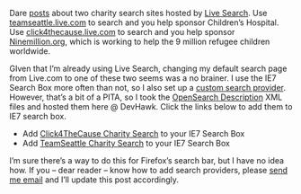Dare
[posts](http://www.25hoursaday.com/weblog/PermaLink.aspx?guid=4bf96ba0-1229-4349-ab2b-fb9552da5794)
about two charity search sites hosted by [Live
Search](http://blogs.msdn.com/livesearch/archive/2007/01/22/use-live-search-and-we-ll-donate-to-team-seattle-and-ninemillion-org.aspx).
Use
[teamseattle.live.com](http://teamseattle.live.com/Search/Charity/TeamSeattle/Default.aspx) to
search and you help sponsor Children’s Hospital. Use
[click4thecause.live.com](http://click4thecause.live.com/) to search and
you help sponsor [Ninemillion.org](http://ninemillion.org/), which is
working to help the 9 million refugee children worldwide.

GIven that I’m already using Live Search, changing my default search
page from Live.com to one of these two seems was a no brainer. I use the
IE7 Search Box more often than not, so I also set up a [custom search
provider](http://www.microsoft.com/windows/ie/searchguide/en-en/default.mspx).
However, that’s a bit of a PITA, so I took the [OpenSearch
Description](http://opensearch.a9.com/spec/1.1/description/) XML files
and hosted them here @ DevHawk. Click the links below to add them to IE7
search box.

-   Add [Click4TheCause Charity Search](http://www.click4thecause.live.com/) to your IE7 Search Box
-   Add [TeamSeattle Charity Search](http://www.teamseattle.live.com/) to your IE7 Search Box

I’m sure there’s a way to do this for Firefox’s search bar, but I have
no idea how. If you – dear reader – know how to add search providers,
please [send me email](mailto:harry.pierson@microsoft.com) and I’ll
update this post accordingly.
